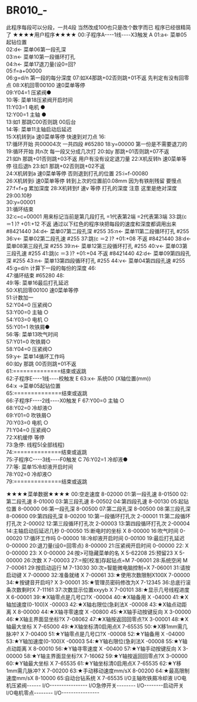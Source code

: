 # BR010_-
此程序每段可以分段，一共4段 当然改成100也只是改个数字而已 程序已经很精简了 
★★★★用户程序★★★★
00:子程序A----1线----X3触发  A
01:a<- 菜单05起钻位置        
02:d<- 菜单06第一段孔深      
03:n<- 菜单10第一段循环打孔  
04:h<- 菜单17退刀量(设0=回?  
05:f=a+00000                 
06:g=d/n                     第一段的每分深度
07:如X4那跳+02否则跳+01不返  先判定有没有回零点
08:X机回零00100 速0菜单等停  
09:Y04=1           压紧阀●  
10:等: 菜单18压紧阀开启时间  
11:Y03=1           电机  ●  
12:Y00=1           主轴  ●  
13:如1 那跳C00否则跳 00后台  
14:等: 菜单11主轴启动后延迟  
15:X机转到a     速0菜单等停  快速到对刀点
16:                          
17:循环开始 共00004次        一共四段 #65280
18:y=00000                   第一份是不需要退刀的
19:循环开始 共n次            每一段又分成几次打
20:如y 那跳+01否则跳+07不返  
21:如h 那跳+01否则跳+03不返  用户有没有设定退刀量
22:X机反转h     速0菜单等停  往后退h
23:如1 那跳+02否则跳+02不返  
24:X机转到a     速0菜单等停  否则退到打孔的位置
25:i=f-00080                 
26:X机转到i     速0菜单等停  转到上次的位置前0.08mm 因为有铁削残留 要慢点
27:f=f+g                     累加深度
28:X机转到f     速v    等停  打孔的深度  注意 这里是绝对深度
29:00.10秒                   
30:y=00001                   
31:循环结束                  
32:c=c+00001                 用来标记当前是第几段打孔 =1代表第2端 =2代表第3端
33:跳(c ＝1 )? +01:+12 不返  通过以下红色的程序块把每段的速度和深度都调用出来 #8421440
34:d<- 菜单07第二段孔深       #255
35:n<- 菜单11第二段循环打孔   #255
36:v<- 菜单02第二段孔速       #255
37:跳(c ＝2 )? +01:+08 不返   #8421440
38:d<- 菜单08第三段孔深       #255
39:n<- 菜单12第三段循环打孔   #255
40:v<- 菜单03第三段孔速       #255
41:跳(c ＝3 )? +01:+04 不返   #8421440
42:d<- 菜单09第四段孔深       #255
43:n<- 菜单13第四段循环打孔   #255
44:v<- 菜单04第四段孔速       #255
45:g=d/n                     计算下一段的每份的深度
46:                          
47:循环结束                   #65280
48:                          
49:等: 菜单16最后打孔延迟    
50:X机回零00100 速0菜单等停  
51:计数加一                  
52:Y04=0           压紧阀○  
53:Y00=0           主轴  ○  
54:Y03=0           电机  ○  
55:Y01=1           吹铁屑●  
56:等: 菜单13吹气时间        
57:Y01=0           吹铁屑○  
58:Y04=0           压紧阀○  
59:y<- 菜单14循环工作吗      
60:如y 那跳 00否则跳+01不返  
61:==============结束或返跳  
62:子程序E----1线----校触发  E
63:x<- 系统00 (X轴位置(mm))  
64:x ->菜单05起钻位置        
65:==============结束或返跳  
66:子程序F----2线----X0触发  F
67:Y00=0           主轴  ○  
68:Y02=0           冷却液○  
69:Y01=0           吹铁屑○  
70:Y03=0           电机  ○  
71:Y04=0           压紧阀○  
72:X机缓停             等停  
73:急停:    线程5(全部线程)  
74:==============结束或返跳  
75:子程序C----3线----F0触发  C
76:Y02=1           冷却液●  
77:等: 菜单15冷却液开启时间  
78:Y02=0           冷却液○  
79:==============结束或返跳  

★★★★菜单数据★★★★
00:空走速度            8-02000
01:第一段孔速          8-01500
02:第二段孔速          8-01000
03:第三段孔速          8-00502
04:第四段孔速          8-00130
05:起钻位置            8-00000
06:第一段孔深          8-00500
07:第二段孔深          8-00500
08:第三段孔深          8-00600
09:第四段孔深          8-00200
10:第一段循环打孔次    2-00001
11:第二段循环打孔次    2-00002
12:第三段循环打孔次    2-00003
13:第四段循环打孔次    2-00004
14:主轴启动后延迟几秒  0-00050
15:断电时的坐标      X 8-00000
16:吹气时间            0-00020
17:循环工作吗          0-00000
18:冷却液开启时间      0-00100
19:最后打孔延迟        0-00000
20:退刀量(设0=回零点)  8-00000
21:压紧阀开启时间      0-00000
22:                  X 0-00000
23:                  X 0-00000
24:按>可隐藏菜单的名 X 5-62208
25:预留23            X 5-00000
26:次数              X 7-00003
27:=按[校准]存起钻点=M 7-06001
28:系统空闲          M 7-00061
29:按启动运行        M 7-13030
30:次=智能微电脑控制=X 7-06001
31:请按启动键        X 7-00000
32:准备就绪          X 7-00061
33:★使用次数限制X100X 7-00000
34:★按键音开启吗?   X 3-00001
35:★管理员密码修改为X 7-12345
36:总底行滚条次数剩时X 7-11161
37:次数显示位置xxyyb X 7-00101
38:★显示几号线程进度X 6-00001
39:★X轴零点是几号口?X  -00004
40:★X轴备用         X  -04000
41:★X轴加速度(0-100)X  -00003
42:★X轴右限位(急刹法X  -00008
43:★X轴点动距离     X 8-00000
44:★X轴寻零速度     X  -00800
45:★X轴手动按键反向 X 3-00000
46:★X轴主界面显坐标?X 7-08062
47:★X轴按返回回零点?X 3-00001
48:★X轴最大坐标     X 7-65000
49:★X轴坐标清0启用点X 7-65535
50:★X移1mm需几脉冲? X 7-00400
51:★Y轴零点是几号口?X  -00008
52:★Y轴备用         X  -04000
53:★Y轴加速度(0-100)X  -00003
54:★Y轴右限位(急刹法X  -00008
55:★Y轴点动距离     X 8-00010
56:★Y轴寻零速度     X  -00400
57:★Y轴手动按键反向 X 3-00000
58:★Y轴主界面显坐标?X 7-16062
59:★Y轴按返回回零点?X 3-00000
60:★Y轴最大坐标     X 7-65535
61:★Y轴坐标清0启用点X 7-65535
62:★Y移1mm需几脉冲? X 7-00200
63:★手动移动速度mm/sX 8-00200
64:★最高限制速度mm/sX 8-10000
65:自动台钻系统      X 7-65535
I/O主轴吹铁屑冷却液
I/O电机压紧阀------
I/O----------------
I/O急停开关--------
I/O--------启动开关
I/O电机零点--------
I/O----------------

